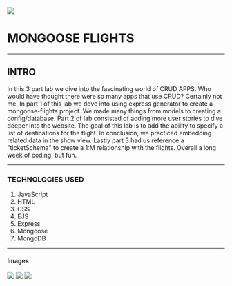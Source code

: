 <img src="https://i.imgur.com/9YPUXut.png">

# MONGOOSE FLIGHTS
---

## INTRO
In this 3 part lab we dive into the fascinating world of CRUD APPS. Who would have thought there were so many apps that use CRUD? Certainly not me. In part 1 of this lab we dove into using express generator to create a mongoose-flights project. We made many things from models to creating a config/database. Part 2 of lab consisted of adding more user stories to dive deeper into the website. The goal of this lab is to add the ability to specify a list of destinations for the flight. In conclusion, we practiced embedding related data in the show view. Lastly part 3 had us reference a "ticketSchema" to create a 1:M relationship with the flights. Overall a long week of coding, but fun.

---


### TECHNOLOGIES USED
1. JavaScript
2. HTML
3. CSS
4. EJS
5. Express
6. Mongoose
7. MongoDB

---

#### Images
<img src="https://i.imgur.com/uOZaiaE.png">
<img src="https://i.imgur.com/Dl66YdQ.png">
<img src="https://i.imgur.com/0SDcNd0.png">




